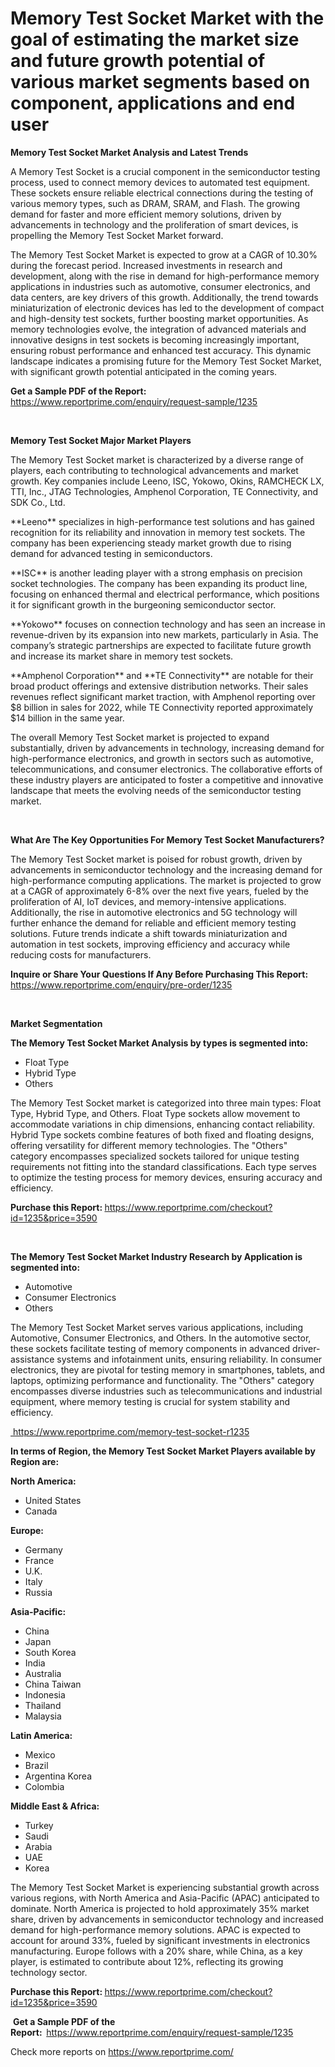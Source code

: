<p><h1>Memory Test Socket Market with the goal of estimating the market size and future growth potential of various market segments based on component, applications and end user</h1></p><p><strong>Memory Test Socket Market Analysis and Latest Trends</strong></p>
<p><p>A Memory Test Socket is a crucial component in the semiconductor testing process, used to connect memory devices to automated test equipment. These sockets ensure reliable electrical connections during the testing of various memory types, such as DRAM, SRAM, and Flash. The growing demand for faster and more efficient memory solutions, driven by advancements in technology and the proliferation of smart devices, is propelling the Memory Test Socket Market forward.</p><p>The Memory Test Socket Market is expected to grow at a CAGR of 10.30% during the forecast period. Increased investments in research and development, along with the rise in demand for high-performance memory applications in industries such as automotive, consumer electronics, and data centers, are key drivers of this growth. Additionally, the trend towards miniaturization of electronic devices has led to the development of compact and high-density test sockets, further boosting market opportunities. As memory technologies evolve, the integration of advanced materials and innovative designs in test sockets is becoming increasingly important, ensuring robust performance and enhanced test accuracy. This dynamic landscape indicates a promising future for the Memory Test Socket Market, with significant growth potential anticipated in the coming years.</p></p>
<p><strong>Get a Sample PDF of the Report:&nbsp;</strong> <a href="https://www.reportprime.com/enquiry/request-sample/1235?utm_campaign=2665&utm_medium=2&utm_source=Github&utm_content=ia&utm_term=18032025&utm_id=memory-test-socket">https://www.reportprime.com/enquiry/request-sample/1235</a></p>
<p>&nbsp;</p>
<p><strong>Memory Test Socket Major Market Players</strong></p>
<p><p>The Memory Test Socket market is characterized by a diverse range of players, each contributing to technological advancements and market growth. Key companies include Leeno, ISC, Yokowo, Okins, RAMCHECK LX, TTI, Inc., JTAG Technologies, Amphenol Corporation, TE Connectivity, and SDK Co., Ltd.</p><p>**Leeno** specializes in high-performance test solutions and has gained recognition for its reliability and innovation in memory test sockets. The company has been experiencing steady market growth due to rising demand for advanced testing in semiconductors. </p><p>**ISC** is another leading player with a strong emphasis on precision socket technologies. The company has been expanding its product line, focusing on enhanced thermal and electrical performance, which positions it for significant growth in the burgeoning semiconductor sector.</p><p>**Yokowo** focuses on connection technology and has seen an increase in revenue-driven by its expansion into new markets, particularly in Asia. The company’s strategic partnerships are expected to facilitate future growth and increase its market share in memory test sockets.</p><p>**Amphenol Corporation** and **TE Connectivity** are notable for their broad product offerings and extensive distribution networks. Their sales revenues reflect significant market traction, with Amphenol reporting over $8 billion in sales for 2022, while TE Connectivity reported approximately $14 billion in the same year.</p><p>The overall Memory Test Socket market is projected to expand substantially, driven by advancements in technology, increasing demand for high-performance electronics, and growth in sectors such as automotive, telecommunications, and consumer electronics. The collaborative efforts of these industry players are anticipated to foster a competitive and innovative landscape that meets the evolving needs of the semiconductor testing market.</p></p>
<p>&nbsp;</p>
<p><strong>What Are The Key Opportunities For Memory Test Socket Manufacturers?</strong></p>
<p><p>The Memory Test Socket market is poised for robust growth, driven by advancements in semiconductor technology and the increasing demand for high-performance computing applications. The market is projected to grow at a CAGR of approximately 6-8% over the next five years, fueled by the proliferation of AI, IoT devices, and memory-intensive applications. Additionally, the rise in automotive electronics and 5G technology will further enhance the demand for reliable and efficient memory testing solutions. Future trends indicate a shift towards miniaturization and automation in test sockets, improving efficiency and accuracy while reducing costs for manufacturers.</p></p>
<p><strong>Inquire or Share Your Questions If Any Before Purchasing This Report:</strong> <a href="https://www.reportprime.com/enquiry/pre-order/1235?utm_campaign=2665&utm_medium=2&utm_source=Github&utm_content=ia&utm_term=18032025&utm_id=memory-test-socket">https://www.reportprime.com/enquiry/pre-order/1235</a></p>
<p>&nbsp;</p>
<p><strong>Market Segmentation</strong></p>
<p><strong>The Memory Test Socket Market Analysis by types is segmented into:</strong></p>
<p><ul><li>Float Type</li><li>Hybrid Type</li><li>Others</li></ul></p>
<p><p>The Memory Test Socket market is categorized into three main types: Float Type, Hybrid Type, and Others. Float Type sockets allow movement to accommodate variations in chip dimensions, enhancing contact reliability. Hybrid Type sockets combine features of both fixed and floating designs, offering versatility for different memory technologies. The "Others" category encompasses specialized sockets tailored for unique testing requirements not fitting into the standard classifications. Each type serves to optimize the testing process for memory devices, ensuring accuracy and efficiency.</p></p>
<p><strong>Purchase this Report:&nbsp;</strong><a href="https://www.reportprime.com/checkout?id=1235&price=3590&utm_campaign=2665&utm_medium=2&utm_source=Github&utm_content=ia&utm_term=18032025&utm_id=memory-test-socket">https://www.reportprime.com/checkout?id=1235&price=3590</a></p>
<p>&nbsp;</p>
<p><strong>The Memory Test Socket Market Industry Research by Application is segmented into:</strong></p>
<p><ul><li>Automotive</li><li>Consumer Electronics</li><li>Others</li></ul></p>
<p><p>The Memory Test Socket Market serves various applications, including Automotive, Consumer Electronics, and Others. In the automotive sector, these sockets facilitate testing of memory components in advanced driver-assistance systems and infotainment units, ensuring reliability. In consumer electronics, they are pivotal for testing memory in smartphones, tablets, and laptops, optimizing performance and functionality. The "Others" category encompasses diverse industries such as telecommunications and industrial equipment, where memory testing is crucial for system stability and efficiency.</p></p>
<p><a href="https://www.reportprime.com/memory-test-socket-r1235?utm_campaign=2665&utm_medium=2&utm_source=Github&utm_content=ia&utm_term=18032025&utm_id=memory-test-socket">&nbsp;https://www.reportprime.com/memory-test-socket-r1235</a></p>
<p><strong>In terms of Region, the Memory Test Socket Market Players available by Region are:</strong></p>
<p>
    <p> <strong> North America: </strong>
        <ul>
            <li>United States</li>
            <li>Canada</li>
        </ul>
        </p> 
    <p> <strong> Europe: </strong>
        <ul>
            <li>Germany</li>
            <li>France</li>
            <li>U.K.</li>
            <li>Italy</li>
            <li>Russia</li>
        </ul>
        </p> 
    <p> <strong> Asia-Pacific: </strong>
        <ul>
            <li>China</li>
            <li>Japan</li>
            <li>South Korea</li>
            <li>India</li>
            <li>Australia</li>
            <li>China Taiwan</li>
            <li>Indonesia</li>
            <li>Thailand</li>
            <li>Malaysia</li>
        </ul>
        </p> 
    <p> <strong> Latin America: </strong>
        <ul>
            <li>Mexico</li>
            <li>Brazil</li>
            <li>Argentina Korea</li>
            <li>Colombia</li>
        </ul>
        </p> 
    <p> <strong> Middle East & Africa: </strong>
        <ul>
            <li>Turkey</li>
            <li>Saudi</li>
            <li>Arabia</li>
            <li>UAE</li>
            <li>Korea</li>
        </ul>
    </p>
    </p>
<p><p>The Memory Test Socket Market is experiencing substantial growth across various regions, with North America and Asia-Pacific (APAC) anticipated to dominate. North America is projected to hold approximately 35% market share, driven by advancements in semiconductor technology and increased demand for high-performance memory solutions. APAC is expected to account for around 33%, fueled by significant investments in electronics manufacturing. Europe follows with a 20% share, while China, as a key player, is estimated to contribute about 12%, reflecting its growing technology sector.</p></p>
<p><strong>Purchase this Report: </strong><a href="https://www.reportprime.com/checkout?id=1235&price=3590&utm_campaign=2665&utm_medium=2&utm_source=Github&utm_content=ia&utm_term=18032025&utm_id=memory-test-socket">https://www.reportprime.com/checkout?id=1235&price=3590</a></p>
<p>&nbsp;<strong>Get a Sample PDF of the Report:&nbsp;&nbsp;</strong><a href="https://www.reportprime.com/enquiry/request-sample/1235?utm_campaign=2665&utm_medium=2&utm_source=Github&utm_content=ia&utm_term=18032025&utm_id=memory-test-socket">https://www.reportprime.com/enquiry/request-sample/1235</a></p>
<p><strong></strong></p>
<p>Check more reports on <a href="https://www.reportprime.com/?utm_campaign=2665&utm_medium=2&utm_source=Github&utm_content=ia&utm_term=18032025&utm_id=memory-test-socket">https://www.reportprime.com/</a></p>
